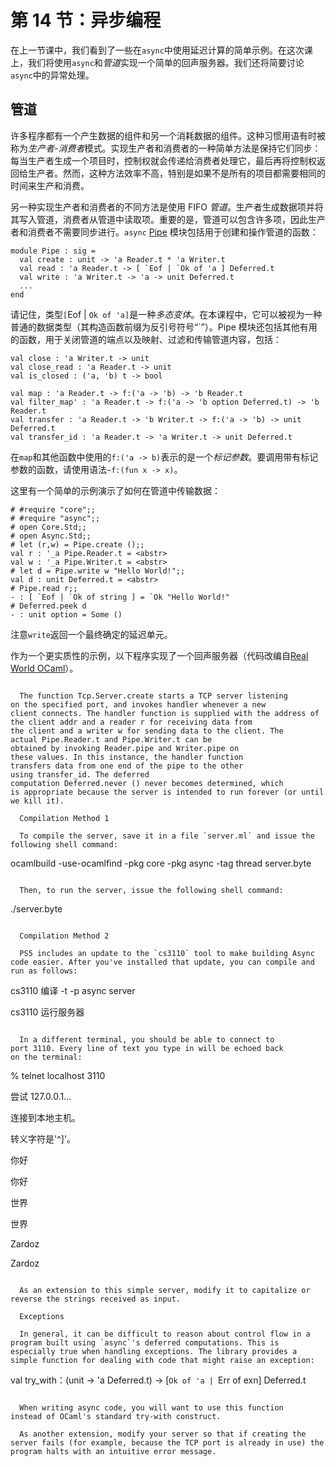 # 第 14 节：异步编程

在上一节课中，我们看到了一些在`async`中使用延迟计算的简单示例。在这次课上，我们将使用`async`和*管道*实现一个简单的回声服务器。我们还将简要讨论`async`中的异常处理。

## 管道

许多程序都有一个产生数据的组件和另一个消耗数据的组件。这种习惯用语有时被称为*生产者-消费者*模式。实现生产者和消费者的一种简单方法是保持它们同步：每当生产者生成一个项目时，控制权就会传递给消费者处理它，最后再将控制权返回给生产者。然而，这种方法效率不高，特别是如果不是所有的项目都需要相同的时间来生产和消费。

另一种实现生产者和消费者的不同方法是使用 FIFO *管道*。生产者生成数据项并将其写入管道，消费者从管道中读取项。重要的是，管道可以包含许多项，因此生产者和消费者不需要同步进行。`async` [Pipe](https://ocaml.janestreet.com/ocaml-core/111.28.00/doc/async/#Std.Pipe) 模块包括用于创建和操作管道的函数：

```
module Pipe : sig = 
  val create : unit -> 'a Reader.t * 'a Writer.t
  val read : 'a Reader.t -> [ `Eof | `Ok of 'a ] Deferred.t
  val write : 'a Writer.t -> 'a -> unit Deferred.t
  ...
end

```

请记住，类型`[`Eof | `Ok of 'a]`是一种*多态变体*。在本课程中，它可以被视为一种普通的数据类型（其构造函数前缀为反引号符号“`”）。Pipe 模块还包括其他有用的函数，用于关闭管道的端点以及映射、过滤和传输管道内容，包括：

```
val close : 'a Writer.t -> unit
val close_read : 'a Reader.t -> unit
val is_closed : ('a, 'b) t -> bool

val map : 'a Reader.t -> f:('a -> 'b) -> 'b Reader.t
val filter_map' : 'a Reader.t -> f:('a -> 'b option Deferred.t) -> 'b Reader.t
val transfer : 'a Reader.t -> 'b Writer.t -> f:('a -> 'b) -> unit Deferred.t
val transfer_id : 'a Reader.t -> 'a Writer.t -> unit Deferred.t

```

在`map`和其他函数中使用的`f:('a -> b)`表示的是一个*标记参数*。要调用带有标记参数的函数，请使用语法`~f:(fun x -> x)`。

这里有一个简单的示例演示了如何在管道中传输数据：

```
# #require "core";;
# #require "async";;
# open Core.Std;;
# open Async.Std;;
# let (r,w) = Pipe.create ();;
val r : '_a Pipe.Reader.t = <abstr>
val w : '_a Pipe.Writer.t = <abstr>
# let d = Pipe.write w "Hello World!";;
val d : unit Deferred.t = <abstr>
# Pipe.read r;;
- : [ `Eof | `Ok of string ] = `Ok "Hello World!"
# Deferred.peek d
- : unit option = Some ()

```

注意`write`返回一个最终确定的延迟单元。

作为一个更实质性的示例，以下程序实现了一个回声服务器（代码改编自[Real World OCaml](https://realworldocaml.org/v1/en/html/concurrent-programming-with-async.html)）。

```

  The function Tcp.Server.create starts a TCP server listening
on the specified port, and invokes handler whenever a new
client connects. The handler function is supplied with the address of
the client addr and a reader r for receiving data from
the client and a writer w for sending data to the client. The
actual Pipe.Reader.t and Pipe.Writer.t can be
obtained by invoking Reader.pipe and Writer.pipe on
these values. In this instance, the handler function
transfers data from one end of the pipe to the other
using transfer_id. The deferred
computation Deferred.never () never becomes determined, which
is appropriate because the server is intended to run forever (or until
we kill it). 

  Compilation Method 1

  To compile the server, save it in a file `server.ml` and issue the following shell command:

```

ocamlbuild -use-ocamlfind -pkg core -pkg async -tag thread server.byte

```

  Then, to run the server, issue the following shell command:

```

./server.byte

```

  Compilation Method 2

  PS5 includes an update to the `cs3110` tool to make building Async code easier. After you've installed that update, you can compile and run as follows:

```

cs3110 编译 -t -p async server

cs3110 运行服务器

```

  In a different terminal, you should be able to connect to
port 3110. Every line of text you type in will be echoed back
on the terminal:

```

% telnet localhost 3110

尝试 127.0.0.1...

连接到本地主机。

转义字符是'^]'。

你好

你好

世界

世界

Zardoz

Zardoz

```

  As an extension to this simple server, modify it to capitalize or reverse the strings received as input.

  Exceptions

  In general, it can be difficult to reason about control flow in a program built using `async`'s deferred computations. This is especially true when handling exceptions. The library provides a simple function for dealing with code that might raise an exception:

```

val try_with：(unit -> 'a Deferred.t) -> [`Ok of 'a | `Err of exn] Deferred.t

```

  When writing async code, you will want to use this function
instead of OCaml's standard try-with construct.

  As another extension, modify your server so that if creating the server fails (for example, because the TCP port is already in use) the program halts with an intuitive error message.

```
